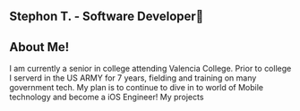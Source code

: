 ## Stephon T. - Software Developer👋

## About Me!
I am currently a senior in college attending Valencia College. Prior to college I serverd in the US ARMY for 7 years, fielding and training on many government tech. My plan is to continue to dive in to world of Mobile technology and become a iOS Engineer! My projects 


<!--
**Swishxo/Swishxo** is a ✨ _special_ ✨ repository because its `README.md` (this file) appears on your GitHub profile.

Here are some ideas to get you started:

- 🔭 I’m currently working on ...
- 🌱 I’m currently learning ...
- 👯 I’m looking to collaborate on ...
- 🤔 I’m looking for help with ...
- 💬 Ask me about ...
- 📫 How to reach me: ...
- 😄 Pronouns: ...
- ⚡ Fun fact: ...
-->
